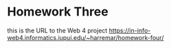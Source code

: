# Homework Three

this is the URL to the Web 4 project
https://in-info-web4.informatics.iupui.edu/~harremar/homework-four/
